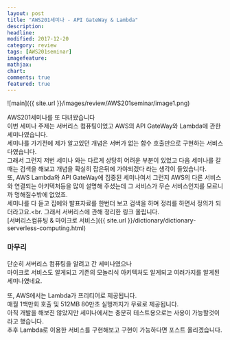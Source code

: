 ```yaml
---
layout: post
title: "AWS201세미나 - API GateWay & Lambda"
description:
headline:
modified: 2017-12-20
category: review
tags: [AWS201seminar]
imagefeature:
mathjax:
chart:
comments: true
featured: true
---
```


![main]({{ site.url }}/images/review/AWS201seminar/image1.png)

AWS201세미나를 또 다녀왔습니다<br>
이번 세미나 주제는 서버리스 컴퓨팅이었고 AWS의 API GateWay와 Lambda에 관한 세미나였습니다.<br>
세미나를 가기전에 제가 알고있던 개념은 서버가 없는 함수 호출만으로 구현하는 서비스다였습니다.<br>
그래서 그런지 저번 세미나 와는 다르게 상당히 어려운 부분이 있었고 다음 세미나를 갈때는
검색을 해보고 개념을 확실히 잡은뒤에 가야되겠다 라는 생각이 들었습니다.<br>
또, AWS Lambda와 API GateWay에 집중된 세미나여서 그런지 AWS의 다른 서비스와 연결되는 아키텍처등을
많이 설명해 주셨는데 그 서비스가 무슨 서비스인지를 모르니까 멍해질수밖에 없었죠.<br>
세미나를 다 듣고 집에와 발표자료를 한번더 보고 검색을 하며 정리를 하면서 정의가 되더라고요.<br.
그래서 서버리스에 관해 정리한 링크 올립니다.<br>
[서버리스컴퓨팅 & 마이크로 서비스]({{ site.url }}/dictionary/dictionary-serverless-computing.html)<br>

<h3>마무리</h3>

단순히 서버리스 컴퓨팅을 알려고 간 세미나였으나<br>
마이크로 서비스도 알게되고 기존의 모놀리식 아키텍처도 알게되고 여러가지를 알게된 세미나였네요.<br>

또, AWS에서는 Lambda가 프리티어로 제공됩니다.<br>
매월 1백만회 호출 및 512MB 80만초 실행까지가 무료로 제공됩니다.<br>
아직 개발을 해보진 않았지만 세미나에서는 충분히 테스트용으로는 사용이 가능할것이라고 했습니다.<br>
추후 Lambda로 이용한 서비스를 구현해보고 구현이 가능하다면 포스트 올리겠습니다.<br>
